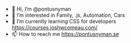 - 👋 Hi, I’m @pontusnyman
- 👀 I’m interested in Family, .js, Automation, Cars 
- 🌱 I’m currently learning CSS for developers https://courses.joshwcomeau.com/
- 📫 How to reach me https://pontusnyman.se

<!---
pontusnyman/pontusnyman is a ✨ special ✨ repository because its `README.md` (this file) appears on your GitHub profile.
You can click the Preview link to take a look at your changes.
--->
